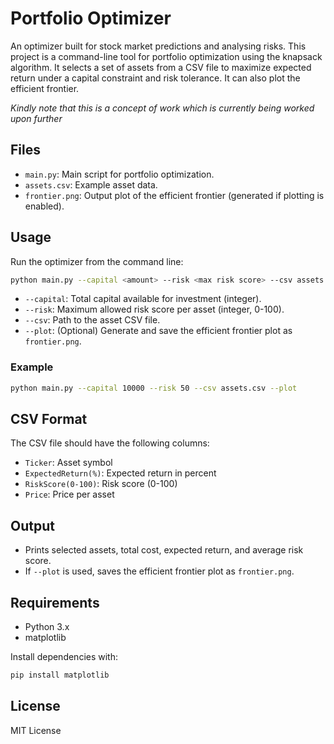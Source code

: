 # Portfolio Optimizer
An optimizer built for stock market predictions and analysing risks.
This project is a command-line tool for portfolio optimization using the knapsack algorithm. It selects a set of assets from a CSV file to maximize expected return under a capital constraint and risk tolerance. It can also plot the efficient frontier.

*Kindly note that this is a concept of work which is currently being worked upon further*

## Files

- `main.py`: Main script for portfolio optimization.
- `assets.csv`: Example asset data.
- `frontier.png`: Output plot of the efficient frontier (generated if plotting is enabled).

## Usage

Run the optimizer from the command line:

```sh
python main.py --capital <amount> --risk <max risk score> --csv assets.csv [--plot]
```

- `--capital`: Total capital available for investment (integer).
- `--risk`: Maximum allowed risk score per asset (integer, 0-100).
- `--csv`: Path to the asset CSV file.
- `--plot`: (Optional) Generate and save the efficient frontier plot as `frontier.png`.

### Example

```sh
python main.py --capital 10000 --risk 50 --csv assets.csv --plot
```

## CSV Format

The CSV file should have the following columns:

- `Ticker`: Asset symbol
- `ExpectedReturn(%)`: Expected return in percent
- `RiskScore(0-100)`: Risk score (0-100)
- `Price`: Price per asset

## Output

- Prints selected assets, total cost, expected return, and average risk score.
- If `--plot` is used, saves the efficient frontier plot as `frontier.png`.

## Requirements

- Python 3.x
- matplotlib

Install dependencies with:

```sh
pip install matplotlib
```

## License
MIT License
